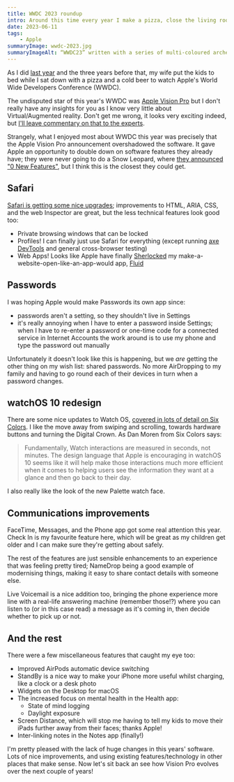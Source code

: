 ```yaml
---
title: WWDC 2023 roundup
intro: Around this time every year I make a pizza, close the living room door, open a cold beer, and sit down to watch WWDC (Apple's World Wide Developers Conference). Here are my thoughts.
date: 2023-06-11
tags:
    - Apple
summaryImage: wwdc-2023.jpg
summaryImageAlt: “WWDC23” written with a series of multi-coloured arches above, like ripples in water.
---
```


As I did [last year](/blog/wwdc-2022-roundup) and the three years before that, my wife put the kids to bed while I sat down with a pizza and a cold beer to watch Apple's World Wide Developers Conference (WWDC).

The undisputed star of this year's WWDC was [Apple Vision Pro](https://www.apple.com/apple-vision-pro/) but I don't really have any insights for you as I know very little about Virtual/Augmented reality. Don't get me wrong, it looks very exciting indeed, but [I'll leave commentary on that to the experts](https://daringfireball.net/2023/06/first_impressions_of_vision_pro_and_visionos).

Strangely, what I enjoyed most about WWDC this year was precisely that the Apple Vision Pro announcement overshadowed the software. It gave Apple an opportunity to double down on software features they already have; they were never going to do a Snow Leopard, where [they announced "0 New Features"](https://512pixels.net/2015/04/the-snow-leopard-moment/), but I think this is the closest they could get.


## Safari

[Safari is getting some nice upgrades](https://webkit.org/blog/14205/news-from-wwdc23-webkit-features-in-safari-17-beta/); improvements to HTML, ARIA, CSS, and the web Inspector are great, but the less technical features look good too:

- Private browsing windows that can be locked
- Profiles! I can finally just use Safari for everything (except running [axe DevTools](https://www.deque.com/axe/devtools/) and general cross-browser testing)
- Web Apps! Looks like Apple have finally [Sherlocked](https://www.howtogeek.com/297651/what-does-it-mean-when-a-company-sherlocks-an-app/) my make-a-website-open-like-an-app-would app, [Fluid](https://fluidapp.com)


## Passwords

I was hoping Apple would make Passwords its own app since:

- passwords aren't a setting, so they shouldn't live in Settings
- it's really annoying when I have to enter a password inside Settings; when I have to re-enter a password or one-time code for a connected service in Internet Accounts the work around is to use my phone and type the password out manually

Unfortunately it doesn't look like this is happening, but we *are* getting the other thing on my wish list: shared passwords. No more AirDropping to my family and having to go round each of their devices in turn when a password changes.


## watchOS 10 redesign

There are some nice updates to Watch OS, [covered in lots of detail on Six Colors](https://sixcolors.com/post/2023/06/wwdc-2023-watchos-10s-redesign/). I like the move away from swiping and scrolling, towards hardware buttons and turning the Digital Crown. As Dan Moren from Six Colors says:

> Fundamentally, Watch interactions are measured in seconds, not minutes. The design language that Apple is encouraging in watchOS 10 seems like it will help make those interactions much more efficient when it comes to helping users see the information they want at a glance and then go back to their day.

I also really like the look of the new Palette watch face.


## Communications improvements

FaceTime, Messages, and the Phone app got some real attention this year. Check In is my favourite feature here, which will be great as my children get older and I can make sure they're getting about safely.

The rest of the features are just sensible enhancements to an experience that was feeling pretty tired; NameDrop being a good example of modernising things, making it easy to share contact details with someone else.

Live Voicemail is a nice addition too, bringing the phone experience more line with a real-life answering machine (remember those!?) where you can listen to (or in this case read) a message as it's coming in, then decide whether to pick up or not.


## And the rest

There were a few miscellaneous features that caught my eye too:

- Improved AirPods automatic device switching
- StandBy is a nice way to make your iPhone more useful whilst charging, like a clock or a desk photo
- Widgets on the Desktop for macOS
- The increased focus on mental health in the Health app:
    - State of mind logging
    - Daylight exposure
- Screen Distance, which will stop me having to tell my kids to move their iPads further away from their faces; thanks Apple!
- Inter-linking notes in the Notes app (finally!)

I'm pretty pleased with the lack of huge changes in this years' software. Lots of nice improvements, and using existing features/technology in other places that make sense. Now let's sit back an see how Vision Pro evolves over the next couple of years!
